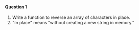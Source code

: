 #### Question 1
1. Write a function to reverse an array of characters in place.
2. "In place" means "without creating a new string in memory."
